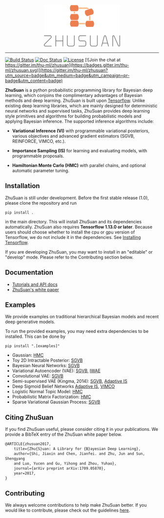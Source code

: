 <div align="center">
  <a href="http://zhusuan.readthedocs.io"> <img width="250px" height="auto" 
  src="docs/_static/images/zhusuan-logo-v.png"></a>
</div>

---

[![Build Status](https://travis-ci.org/thu-ml/zhusuan.svg?branch=master)](https://travis-ci.org/thu-ml/zhusuan)
[![Doc Status](https://readthedocs.org/projects/zhusuan/badge/?version=latest)](http://zhusuan.readthedocs.io/en/latest/?badge=latest)
[![License](https://img.shields.io/badge/license-MIT-blue.svg)](https://github.com/thu-ml/zhusuan/blob/master/LICENSE)
[![Join the chat at https://gitter.im/thu-ml/zhusuan](https://badges.gitter.im/thu-ml/zhusuan.svg)](https://gitter.im/thu-ml/zhusuan?utm_source=badge&utm_medium=badge&utm_campaign=pr-badge&utm_content=badge)

**ZhuSuan** is a python probabilistic programming library for Bayesian deep
learning, which conjoins the complimentary advantages of Bayesian methods and
deep learning. ZhuSuan is built upon
[Tensorflow](https://www.tensorflow.org). Unlike existing deep
learning libraries, which are mainly designed for deterministic neural
networks and supervised tasks, ZhuSuan provides deep learning style primitives
and algorithms for building probabilistic models and applying Bayesian
inference. The supported inference algorithms include:

* **Variational Inference (VI)** with programmable variational posteriors, various
  objectives and advanced gradient estimators (SGVB, REINFORCE, VIMCO, etc.).

* **Importance Sampling (IS)** for learning and evaluating models, with programmable
  proposals.

* **Hamiltonian Monte Carlo (HMC)** with parallel chains, and optional
  automatic parameter tuning.

## Installation

ZhuSuan is still under development. Before the first stable release (1.0),
please clone the repository and run
```
pip install .
```
in the main directory. This will install ZhuSuan and its dependencies
automatically. ZhuSuan also requires **Tensorflow 1.13.0 or later**. Because
users should choose whether to install the cpu or gpu version of Tensorflow,
we do not include it in the dependencies. See
[Installing Tensorflow](https://www.tensorflow.org/install/).

If you are developing ZhuSuan, you may want to install in an
"editable" or "develop" mode. Please refer to the Contributing section below.

## Documentation

* [Tutorials and API docs](http://zhusuan.readthedocs.io)
* [ZhuSuan's white paper](https://arxiv.org/abs/1709.05870)

## Examples

We provide examples on traditional hierarchical Bayesian models and recent
deep generative models.

To run the provided examples, you may need extra dependencies to be installed.
This can be done by
```
pip install ".[examples]"
```
* Gaussian: 
  [HMC](examples/toy_examples/gaussian.py)
* Toy 2D Intractable Posterior:
  [SGVB](examples/toy_examples/toy2d_intractable.py)
* Bayesian Neural Networks:
  [SGVB](examples/bayesian_neural_nets/bayesian_nn.py)
* Variational Autoencoder (VAE):
  [SGVB](examples/variational_autoencoders/vae.py),
  [IWAE](examples/variational_autoencoders/iwae.py)
* Convolutional VAE:
  [SGVB](examples/variational_autoencoders/vae_conv.py)
* Semi-supervised VAE (Kingma, 2014):
  [SGVB](examples/semi_supervised_vae/vae_ssl.py),
  [Adaptive IS](examples/semi_supervised_vae/vae_ssl_adaptive_is.py)
* Deep Sigmoid Belief Networks
  [Adaptive IS](examples/sigmoid_belief_nets/sbn_adaptive_is.py),
  [VIMCO](examples/sigmoid_belief_nets/sbn_vimco.py)
* Logistic Normal Topic Model:
  [HMC](examples/topic_models/lntm_mcem.py)
* Probabilistic Matrix Factorization:
  [HMC](examples/probabilistic_matrix_factorization/logistic_pmf_hmc.py)
* Sparse Variational Gaussian Process:
  [SGVB](examples/gaussian_process/svgp.py)

## Citing ZhuSuan

If you find ZhuSuan useful, please consider citing it in your publications.
We provide a BibTeX entry of the ZhuSuan white paper below.
```
@ARTICLE{zhusuan2017,
    title={Zhu{S}uan: A Library for {B}ayesian Deep Learning},
    author={Shi, Jiaxin and Chen, Jianfei. and Zhu, Jun and Sun, Shengyang
    and Luo, Yucen and Gu, Yihong and Zhou, Yuhao},
    journal={arXiv preprint arXiv:1709.05870},
    year=2017,
}
```

## Contributing

We always welcome contributions to help make ZhuSuan better. If you would like 
to contribute, please check out the guidelines [here](CONTRIBUTING.md).
